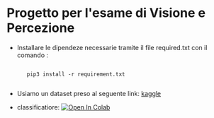 
# Progetto per l'esame di Visione e Percezione

- Installare  le dipendeze necessarie tramite il file required.txt con il comando : 

     <code>
     pip3 install -r requirement.txt
     </code>


-  Usiamo un dataset preso al seguente link: <a href="https://www.kaggle.com/datasets/gti-upm/leapgestrecog">kaggle</a>

- classificatiore: [![Open In Colab](https://colab.research.google.com/assets/colab-badge.svg)](./src/neuralnetwork/classificator.ipynb)